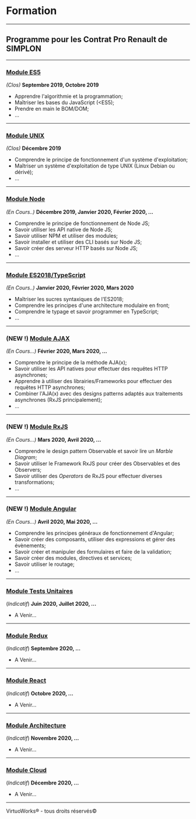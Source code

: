 # Formation

---

## Programme pour les Contrat Pro Renault de SIMPLON

---

### [Module ES5](./module-es5)

*(Clos)* __Septembre 2019, Octobre 2019__

* Apprendre l'algorithmie et la programmation;
* Maîtriser les bases du JavaScript (<ES5);
* Prendre en main le BOM/DOM;
* ...

---

### [Module UNIX](./module-unix)

*(Clos)* __Décembre 2019__

* Comprendre le principe de fonctionnement d'un système d'exploitation;
* Maîtriser un système d'exploitation de type UNIX (Linux Debian ou dérivé);
* ...

---

### [Module Node](./module-node)

*(En Cours..)* __Décembre 2019, Janvier 2020, Février 2020, ...__

* Comprendre le principe de fonctionnement de Node JS;
* Savoir utiliser les API native de Node JS;
* Savoir utiliser NPM et utiliser des modules;
* Savoir installer et utiliser des CLI basés sur Node JS;
* Savoir créer des serveur HTTP basés sur Node JS;
* ...

---

### [Module ES2018/TypeScript](./module-es2018-typescript)

*(En Cours..)* __Janvier 2020, Février 2020, Mars 2020__

* Maîtriser les sucres syntaxiques de l'ES2018;
* Comprendre les principes d'une architecture modulaire en front;
* Comprendre le typage et savoir programmer en TypeScript;
* ...

---

### (__NEW__ !) [Module AJAX](./module-ajax)

*(En Cours...)* __Février 2020, Mars 2020, ...__

* Comprendre le principe de la méthode AJA(x);
* Savoir utiliser les API natives pour effectuer des requêtes HTTP asynchrones;
* Apprendre à utiliser des librairies/Frameworks pour effectuer des requêtes HTTP asynchrones;
* Combiner l'AJA(x) avec des designs patterns adaptés aux traitements asynchrones (RxJS principalement);
* ...

---

### (__NEW__ !) [Module RxJS](./module-rxjs)

*(En Cours...)* __Mars 2020, Avril 2020, ...__

* Comprendre le design pattern Observable et savoir lire un *Marble Diagram*;
* Savoir utiliser le Framework RxJS pour créer des Observables et des Observers;
* Savoir utiliser des *Operators* de RxJS pour effectuer diverses transformations;
* ...

---

### (__NEW__ !) [Module Angular](./module-angular)

*(En Cours...)* __Avril 2020, Mai 2020, ...__

* Comprendre les principes généraux de fonctionnement d'Angular;
* Savoir créer des composants, utiliser des expressions et gérer des évènements;
* Savoir créer et manipuler des formulaires et faire de la validation;
* Savoir créer des modules, directives et services;
* Savoir utiliser le routage;
* ...

---

### [Module Tests Unitaires](./module-tests-unitaires)

(*Indicatif*) __Juin 2020, Juillet 2020, ...__

* A Venir...

---

### [Module Redux](./module-redux)

(*Indicatif*) __Septembre 2020, ...__

* A Venir...

---

### [Module React](./module-react)

(*Indicatif*) __Octobre 2020, ...__

* A Venir...

---

### [Module Architecture](./module-architecture)

(*Indicatif*) __Novembre 2020, ...__

* A Venir...

---

### [Module Cloud](./module-cloud)

(*Indicatif*) __Décembre 2020, ...__

* A Venir...

---

VirtuoWorks® - tous droits réservés©